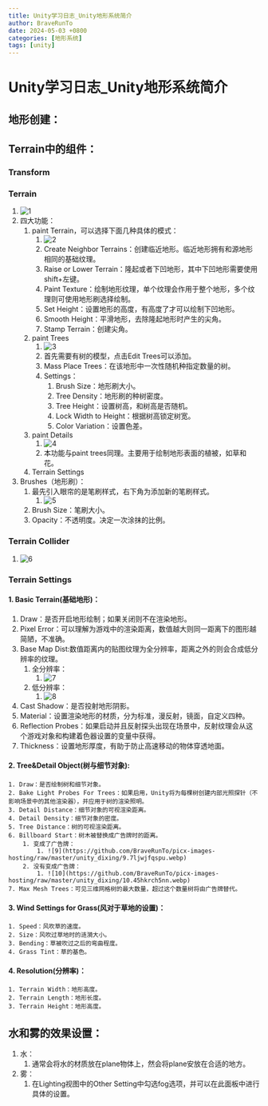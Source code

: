 ```yaml
---
title: Unity学习日志_Unity地形系统简介
author: BraveRunTo
date: 2024-05-03 +0800
categories: [地形系统]
tags: [unity]
---
```

# Unity学习日志_Unity地形系统简介

## 地形创建：



## Terrain中的组件：

### Transform

### Terrain

1. ![1](https://github.com/BraveRunTo/picx-images-hosting/raw/master/unity_dixing/1.41xytmo2xl.webp)
2. 四大功能：
   1. paint Terrain，可以选择下面几种具体的模式：
      1. ![2](https://github.com/BraveRunTo/picx-images-hosting/raw/master/unity_dixing/2.361he6eehl.webp)
      2. Create Neighbor Terrains：创建临近地形。临近地形拥有和源地形相同的基础纹理。
      3. Raise or Lower Terrain：隆起或者下凹地形，其中下凹地形需要使用shift+左键。
      4. Paint Texture：绘制地形纹理，单个纹理会作用于整个地形，多个纹理则可使用地形刷选择绘制。
      5. Set Height：设置地形的高度，有高度了才可以绘制下凹地形。
      6. Smooth Height：平滑地形，去除隆起地形时产生的尖角。
      7. Stamp Terrain：创建尖角。
   2. paint Trees
      1. ![3](https://github.com/BraveRunTo/picx-images-hosting/raw/master/unity_dixing/3.esf63safu.webp)
      2. 首先需要有树的模型，点击Edit Trees可以添加。
      3. Mass Place Trees：在该地形中一次性随机种指定数量的树。
      4. Settings：
         1. Brush Size：地形刷大小。
         2. Tree Density：地形刷的种树密度。
         3. Tree Height：设置树高，和树高是否随机。
         4. Lock Width to Height：根据树高锁定树宽。
         5. Color Variation：设置色差。
   3. paint Details
      1. ![4](https://github.com/BraveRunTo/picx-images-hosting/raw/master/unity_dixing/4.64drhomnyz.webp)
      2. 本功能与paint trees同理。主要用于绘制地形表面的植被，如草和花。
   4. Terrain Settings
3. Brushes（地形刷）：
   1. 最先引入眼帘的是笔刷样式，右下角为添加新的笔刷样式。
      1. ![5](https://github.com/BraveRunTo/picx-images-hosting/raw/master/unity_dixing/5.54xo4ijwt7.webp)
   2. Brush Size：笔刷大小。
   3. Opacity：不透明度。决定一次涂抹的比例。

### Terrain Collider

1. ![6](https://github.com/BraveRunTo/picx-images-hosting/raw/master/unity_dixing/6.8ojlubmml7.webp)

### Terrain Settings

#### 1. Basic Terrain(基础地形)：

1. Draw：是否开启地形绘制；如果关闭则不在渲染地形。
2. Pixel Error：可以理解为游戏中的渲染距离，数值越大则同一距离下的图形越简陋，不准确。
3. Base Map Dist:数值距离内的贴图纹理为全分辨率，距离之外的则会合成低分辨率的纹理。
   1. 全分辨率：
      1. ![7](https://github.com/BraveRunTo/picx-images-hosting/raw/master/unity_dixing/7.1vyk7uwf6n.webp)
   2. 低分辨率：
      1. ![8](https://github.com/BraveRunTo/picx-images-hosting/raw/master/unity_dixing/8.4qr8dnblya.webp)
4. Cast Shadow：是否投射地形阴影。
5. Material：设置渲染地形的材质，分为标准，漫反射，镜面，自定义四种。
6. Reflection Probes：如果启动并且反射探头出现在场景中，反射纹理会从这个游戏对象和构建着色器设置的变量中获得。
7. Thickness：设置地形厚度，有助于防止高速移动的物体穿透地面。

#### 2. Tree&Detail Object(树与细节对象):

	1. Draw：是否绘制树和细节对象。
	2. Bake Light Probes For Trees：如果启用，Unity将为每棵树创建内部光照探针（不影响场景中的其他渲染器），并应用于树的渲染照明。
	3. Detail Distance：细节对象的可视渲染距离。
	4. Detail Density：细节对象的密度。
	5. Tree Distance：树的可视渲染距离。
	6. Billboard Start：树木被替换成广告牌时的距离。
	  	1. 变成了广告牌：
	       	1. ![9](https://github.com/BraveRunTo/picx-images-hosting/raw/master/unity_dixing/9.7ljwjfqspu.webp)
	 	2. 没有变成广告牌：
	     	1. ![10](https://github.com/BraveRunTo/picx-images-hosting/raw/master/unity_dixing/10.45hkrch5nn.webp)
	7. Max Mesh Trees：可见三维网格树的最大数量，超过这个数量树将由广告牌替代。

#### 3. Wind Settings for Grass(风对于草地的设置)：

	1. Speed：风吹草的速度。
	2. Size：风吹过草地时的涟漪大小。
	3. Bending：草被吹过之后的弯曲程度。
	4. Grass Tint：草的基色。

#### 4. Resolution(分辨率)：

	1. Terrain Width：地形高度。
	2. Terrain Length：地形长度。
	3. Terrain Height：地形高度。

## 水和雾的效果设置：

1. 水：
   1. 通常会将水的材质放在plane物体上，然会将plane安放在合适的地方。
2. 雾：
   1. 在Lighting视图中的Other Setting中勾选fog选项，并可以在此面板中进行具体的设置。